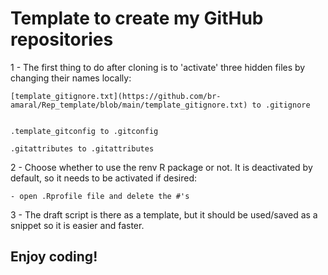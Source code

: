 # Template to create my GitHub repositories

1 - The first thing to do after cloning is to 'activate' three hidden files by changing their names locally:

    [template_gitignore.txt](https://github.com/br-amaral/Rep_template/blob/main/template_gitignore.txt) to .gitignore
    
    
    .template_gitconfig to .gitconfig

    .gitattributes to .gitattributes

2 - Choose whether to use the renv R package or not. It is deactivated by default, so it needs to be activated if desired:

    - open .Rprofile file and delete the #'s

3 - The draft script is there as a template, but it should be used/saved as a snippet so it is easier and faster.


## Enjoy coding!
 
